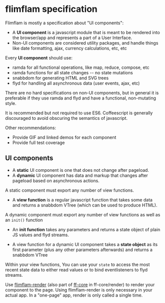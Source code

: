 
# flimflam specification

Flimflam is mostly a specification about "UI components":

- A **UI component** is a javascript module that is meant to be rendered into the browser/app and represents a part of a User Interface.
- Non-UI components are considered utility packages, and handle things like date formatting, ajax, currency calculations, etc, etc

Every **UI component** should use:

- ramda for all functional operations, like map, reduce, compose, etc
- ramda functions for all state changes -- no state mutations 
- snabbdom for generating HTML and SVG trees
- flyd for handling all asynchronous data (user events, ajax, etc)

There are no hard specifications on non-UI components, but in general it is preferable if they use ramda and flyd and have a functional, non-mutating style.

It is recommended but not required to use ES6. Coffeescript is generally discouraged to avoid obscuring the semantics of javascript.

Other recommendations:
- Provide GIF and linked demos for each component
- Provide full test coverage

## UI components

- A **static** UI component is one that does not change after pageload.
- A **dynamic** UI component has data and markup that changes after pageload based on asynchronous actions.

A static component must export any number of view functions.

- A **view function** is a regular javascript function that takes some data and returns a snabbdom VTree (which can be used to produce HTML).

A dynamic component must export any number of view functions as well as an `init()` function

- An **init function** takes any parameters and returns a state object of plain JS values and flyd streams.

- A view function for a dynamic UI component takes a **state object** as its first parameter (plus any other parameters afterwards) and returns a snabbdom VTree

Within your view functions, You can use your `state` to access the most recent state data to either read values or to bind eventlisteners to flyd streams.

Use [flimflam-render](https://github.com/jayrbolton/flimflam-render) (also part of [ff-core](https://github.com/flimflamjs/ff-core) in ff-core/render) to render your component to the page. Using flimflam-render is only necessary in your actual app. In a "one-page" app, render is only called a single time.

